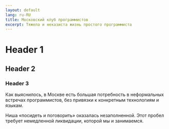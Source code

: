 ```yaml
---
layout: default
lang: ru-RU
title: Московский клуб программистов
excerpt: Тяжела и неказиста жизнь простого программиста
---
```


# Header 1
## Header 2
### Header 3

Как выяснилось, в Москве есть большая потребность в неформальных встречах программистов,
без привязки к конкретным технологиям и языкам.

Ниша «посидеть и поговорить» оказалась незаполненной.
Этот пробел требует немедленной ликвидации, которой мы и занимаемся.
